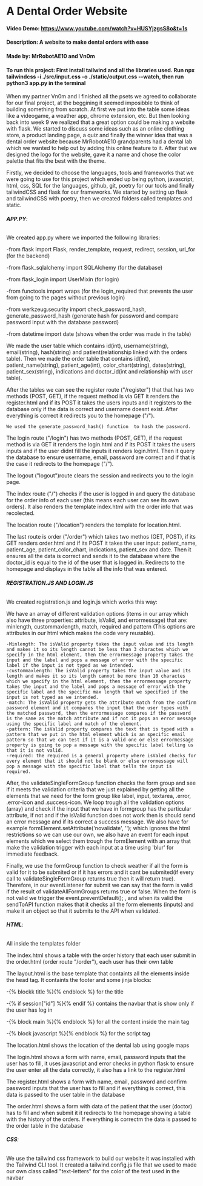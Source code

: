 # A Dental Order Website
#### Video Demo:  https://www.youtube.com/watch?v=HUSYjzgsS8o&t=1s
#### Description: A website to make dental orders with ease
#### Made by: MrRobotAE10 and Vn0m
#### To run this project: First install tailwind and all the libraries used. Run npx tailwindcss -i ./src/input.css -o ./static/output.css --watch, then run python3 app.py in the terminal


When my partner Vn0m and I finished all the psets we agreed to collaborate for our final project, at the beggining it seemed imposibble to think of building something from scratch. At first we put into the table some ideas like a videogame, a weather app, chrome extension, etc. But then looking back into week 9 we realized that a great option could be making a website with flask. We started to discuss some ideas such as an online clothing store, a product landing page, a quiz and finally the winner idea that was a dental order website because MrRobotAE10 grandparents had a dental lab which we wanted to help out by adding this online feature to it. After that we designed the logo for the website, gave it a name and chose the color palette that fits the best with the theme.

Firstly, we decided to choose the languages, tools and frameworks that we were going to use for this project which ended up being python, javascript, html, css, SQL for the languages, github, git, poetry for our tools and finally tailwindCSS and flask for our frameworks. We started by setting up flask and tailwindCSS with poetry, then we created folders called templates and static.


###### **APP.PY**:

We created app.py where we imported the following libraries: 

-from flask import Flask, render_template, request, redirect, session, url_for (for the backend)

-from flask_sqlalchemy import SQLAlchemy (for the database)

-from flask_login import UserMixin (for login)

-from functools import wraps (for the login_required that prevents the user from going to the pages without previous login)

-from werkzeug.security import check_password_hash, generate_password_hash (generate hash for password and compare password input with the database password)

-from datetime import date (shows when the order was made in the table)


We made the user table which contains id(int), username(string), email(string), hash(string) and patient(relationship linked with the orders table). 
Then we made the order table that contains id(int), patient_name(string), patient_age(int), color_chart(string), dates(string), patient_sex(string), indications and doctor_id(int and relationship with user table).

After the tables we can see the register route ("/register") that that has two methods (POST, GET), if the request method is via GET it renders the register.html and if its POST it takes the users inputs and it registers to the database only if the data is correct and username doesnt exist. After everything is correct it redirects you to the homepage ("/").

    We used the generate_password_hash() function  to hash the password.

The login route ("/login") has two methods (POST, GET), if the request method is via GET it renders the login.html and if its POST it takes the users inputs and if the user didnt fill the inputs it renders login.html. Then it query the database to ensure username, email, password are correct and if that is the case it redirects to the homepage ("/").

The logout ("logout")route clears the session and redirects you to the login page.

The index route ("/") checks if the user is logged in and query the database for the order info of each user (this means each user can see its own orders). It also renders the template index.html with the order info that was recolected.

The location route ("/location") renders the template for location.html.

The last route is order ("/order") which takes two methos (GET, POST), if its GET renders order.html and if its POST it takes the user input: patient_name, patient_age, patient_color_chart, indications, patient_sex and date. Then it ensures all the data is correct and sends it to the database where the doctor_id is equal to the id of the user that is logged in. Redirects to the homepage and displays in the table all the info that was entered.


###### **REGISTRATION.JS AND LOGIN.JS**

We created registration.js and login.js which works this way:

We have an array of different validation options (items in our array which also have three properties: attribute, isValid, and errormessage) that are: minlength, custommaxlength, match, required and pattern (This options are attributes in our html which makes the code very reusable).

    -Minlength: The isValid property takes the input value and its length and makes it so its length cannot be less than 3 charactes which we specify in the html element, then the errormessage property takes the input and the label and pops a message of error with the specific label if the input is not typed as we intended.
    -custommaxlength: The isValid property takes the input value and its length and makes it so its length cannot be more than 10 charactes which we specify in the html element, then the errormessage property takes the input and the label and pops a message of error with the specific label and the specific max length that we specified if the input is not typed as we intended.
    -match: The isValid property gets the attribute match from the confirm password element and it compares the input that the user types with the matched password, then the errormessage compares if the password is the same as the match attribute and if not it pops an error message using the specific label and match of the element.
    -pattern: The isValid property compares the text that is typed with a pattern that we put in the html element which is an specific email pattern so that we can test if it is a valid one or else errormessage property is going to pop a message with the specific label telling us that it is not valid.
    -required: the required is a general property where isValed checks for every element that it should not be blank or else errormessage will pop a message with the specific label that tells the input is required.

After, the validateSingleFormGroup function checks the form group and see if it meets the validation criteria that we just explained by getting all the elements that we need for the form group like label, input, textarea, .error, .error-icon and .success-icon. We loop trough all the validation options (array) and check if the input that we have in formgroup has the particular attribute, if not and if the isValid function does not work then is should send an error message and if its correct a success message. We also have for example formElement.setAttribute('novalidate', ''); which ignores the html restrictions so we can use our own, we also have an event for each input elements which we select them trough the formElement with an array that make the validation trigger with each input at a time using 'blur' for immediate feedback.

Finally, we use the formGroup function to check weather if all the form is valid for it to be submited or if it has errors and it cant be submited(if every call to validateSingleFormGroup returns true then it will return true). Therefore, in our eventListener for submit we can say that the form is valid if the result of validateAllFormGroups returns true or false. When the form is not valid we trigger the event.preventDefault(); , and when its valid the sendToAPI function makes that it checks all the form elements (inputs) and make it an object so that it submits to the API when validated. 

###### **HTML**:

All inside the templates folder

The index.html shows a table with the order history that each user submit in the order.html (order route "/order"), each user has their own table

The layout.html is the base template that containts all the elements inside the head tag. It containts the footer and some jinja blocks:

   -{% blockk title %}{% endblock %} for the title
    
   -{% if session["id"] %}{% endif %} contains the navbar that is show only if the user has log in
    
   -{% block main %}{% endblock %} for all the content inside the main tag
    
   -{% block javascript %}{% endblock %} for the script tag 


The location.html shows the location of the dental lab using google maps

The login.html shows a form with name, email, password inputs that the user has to fill, it uses javascript and error checks in python flask to ensure the user enter all the data correctly, it also has a link to the register.html

The register.html shows a form with name, email, password and confirm password inputs that the user has to fill and if everything is correct, this data is passed to the user table in the database

The order.html shows a form with data of the patient that the user (doctor) has to fill and when submit it it redirects to the homepage showing a table with the history of the orders. If everything is correctm the data is passed to the order table in the database

###### **CSS**:

We use the tailwind css framework to build our website it was installed with the Tailwind CLI tool. It created a tailwind.config.js file that we used to made our own class called "text-letters" for the color of the text used in the navbar
